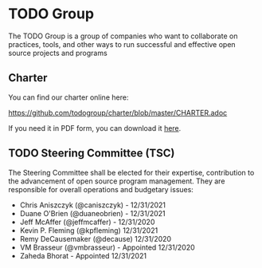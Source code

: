 # TODO Group 

The TODO Group is a group of companies who want to collaborate on practices, tools, and other ways to run successful and effective open source projects and programs

## Charter

You can find our charter online here:

https://github.com/todogroup/charter/blob/master/CHARTER.adoc

If you need it in PDF form, you can download it [here](https://github.com/todogroup/charter/blob/master/TODO%20Charter%20and%20Agreement%20v1.0.pdf).

## TODO Steering Committee (TSC)

The Steering Committee shall be elected for their expertise, contribution to the advancement of open source program management. They are responsible for overall operations and budgetary issues:

* Chris Aniszczyk (@caniszczyk) -  12/31/2021
* Duane O'Brien (@duaneobrien) - 12/31/2021
* Jeff McAffer (@jeffmcaffer) - 12/31/2020
* Kevin P. Fleming (@kpfleming) 12/31/2021
* Remy DeCausemaker (@decause) 12/31/2020
* VM Brasseur (@vmbrasseur) - Appointed 12/31/2020
* Zaheda Bhorat - Appointed 12/31/2021  
